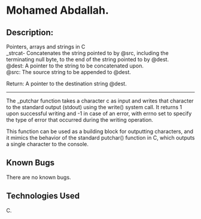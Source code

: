 # Mohamed Abdallah.
## Description:
Pointers, arrays and strings in C<br>
_strcat- Concatenates the string pointed to by @src, including the terminating
         null byte, to the end of the string pointed to by @dest.<br>
  @dest: A pointer to the string to be concatenated upon.<br>
  @src: The source string to be appended to @dest.
 
  Return: A pointer to the destination string @dest.
****************************************************************************************************************************************************************************************
The _putchar function takes a character c as input and writes that character to the standard output (stdout) using the write() system call. It returns 1 upon successful writing and -1 in case of an error, with errno set to specify the type of error that occurred during the writing operation.

This function can be used as a building block for outputting characters, and it mimics the behavior of the standard putchar() function in C, which outputs a single character to the console.
## Known Bugs
There are no known bugs.
## Technologies Used
 C.
